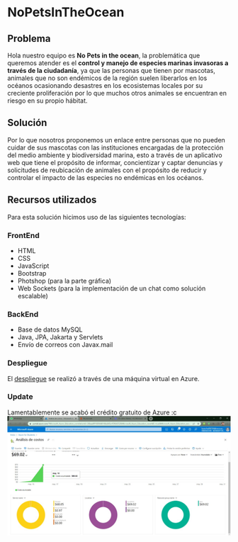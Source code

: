 ﻿# NoPetsInTheOcean
 
## Problema
 
Hola nuestro equipo es **No Pets in the ocean**, la problemática que queremos atender es el **control y manejo de especies marinas invasoras a través de la ciudadanía**, ya que las personas que tienen por mascotas, animales que no son endémicos de la región suelen liberarlos en los océanos ocasionando desastres en los ecosistemas locales por su creciente proliferación por lo que muchos otros animales se encuentran en riesgo en su propio hábitat.

## Solución

Por lo que nosotros proponemos un enlace entre personas que no pueden cuidar de sus mascotas con las instituciones encargadas de la protección del medio ambiente y biodiversidad marina, esto a través de un aplicativo web que tiene el propósito de informar, concientizar y captar denuncias y solicitudes de reubicación de animales con el propósito de reducir y controlar el impacto de las especies no endémicas en los océanos.

## Recursos utilizados

Para esta solución hicimos uso de las siguientes tecnologías:

### FrontEnd

- HTML
- CSS
- JavaScript
- Bootstrap
- Photshop (para la parte gráfica)
- Web Sockets (para la implementación de un chat como solución escalable)

### BackEnd

- Base de datos MySQL
- Java, JPA, Jakarta y Servlets
- Envío de correos con Javax.mail

### Despliegue

El [despliegue](http://40.122.237.236/NoPetsInTheOcean/public/) se realizó a través de una máquina virtual en Azure.

### Update

Lamentablemente se acabó el crédito gratuito de Azure :c
![Quota exceeded](https://github.com/Nika-exe/NoPetsInTheOcean/blob/main/WhatsApp%20Image%202022-05-17%20at%2011.31.24%20AM.jpeg)
